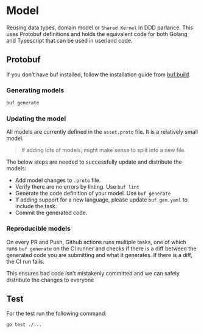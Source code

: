# Model

Reusing data types, domain model or `Shared Kernel` in DDD parlance.
This uses Protobuf definitions and holds the equivalent code for both
Golang and Typescript that can be used in userland code.

## Protobuf

If you don’t have buf installed, follow the installation guide from [buf.build](https://buf.build/).

### Generating models

```sh
buf generate
```

### Updating the model

All models are currently defined in the `asset.proto` file. It is a relatively
small model.

> If adding lots of models, might make sense to split into a new file.

The below steps are needed to successfully update and distribute the models:

- Add model changes to `.proto` file.
- Verify there are no errors by linting. Use `buf lint`
- Generate the code definition of your model. Use `buf generate`
- If adding support for a new language, please update `buf.gen.yaml`
to include the task.
- Commit the generated code.

### Reproducible models

On every PR and Push, Github actions runs multiple tasks, one of which runs
`buf generate` on the CI runner and checks if there is a diff between the generated
code you are submitting and what it generates. If there is a diff, the CI run fails.

This ensures bad code isn't mistakenly committed and we can safely distribute the changes to
everyone

## Test

For the test run the following command:

```sh
go test ./...

```
